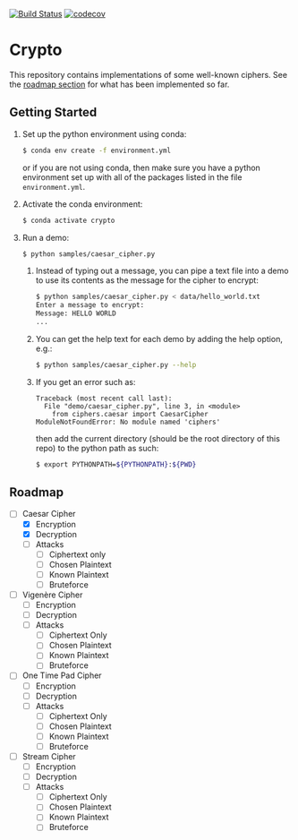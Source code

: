[![Build Status](https://travis-ci.com/eight0153/crypto.svg?token=mBA1uqs7VwsypGYiKPgD&branch=master)](https://travis-ci.com/eight0153/crypto)
[![codecov](https://codecov.io/gh/eight0153/crypto/branch/master/graph/badge.svg?token=bNppdfp3Ql)](https://codecov.io/gh/eight0153/crypto)
# Crypto

This repository contains implementations of some well-known ciphers.
See the [roadmap section](#roadmap) for what has been implemented so far.

## Getting Started
1.  Set up the python environment using conda:
    ```bash
    $ conda env create -f environment.yml
    ```
    or if you are not using conda, then make sure you have a python environment
    set up with all of the packages listed in the file `environment.yml`.
    
2.  Activate the conda environment:
    ```bash
    $ conda activate crypto
    ```
    
3.  Run a demo:
    ```bash
    $ python samples/caesar_cipher.py
    ```
    
    1.  Instead of typing out a message, you can pipe a text file into a demo 
        to use its contents as the message for the cipher to encrypt:
        ```bash
        $ python samples/caesar_cipher.py < data/hello_world.txt
        Enter a message to encrypt: 
        Message: HELLO WORLD
        ...
        ```
    
    2.  You can get the help text for each demo by adding the help option, e.g.:
        ```bash
        $ python samples/caesar_cipher.py --help
        ```
    
    3.  If you get an error such as:
        ```
        Traceback (most recent call last):
          File "demo/caesar_cipher.py", line 3, in <module>
            from ciphers.caesar import CaesarCipher
        ModuleNotFoundError: No module named 'ciphers'
        ```
        then add the current directory (should be the root directory of this repo) 
        to the python path as such:
        ```bash
        $ export PYTHONPATH=${PYTHONPATH}:${PWD}
        ```

## Roadmap
- [ ] Caesar Cipher
    - [x] Encryption
    - [x] Decryption
    - [ ] Attacks
        - [ ] Ciphertext only
        - [ ] Chosen Plaintext
        - [ ] Known Plaintext
        - [ ] Bruteforce
- [ ] Vigenère Cipher
    - [ ] Encryption
    - [ ] Decryption
    - [ ] Attacks
        - [ ] Ciphertext Only
        - [ ] Chosen Plaintext
        - [ ] Known Plaintext
        - [ ] Bruteforce
- [ ] One Time Pad Cipher
    - [ ] Encryption
    - [ ] Decryption
    - [ ] Attacks
        - [ ] Ciphertext Only
        - [ ] Chosen Plaintext
        - [ ] Known Plaintext
        - [ ] Bruteforce
- [ ] Stream Cipher   
    - [ ] Encryption
    - [ ] Decryption
    - [ ] Attacks
        - [ ] Ciphertext Only
        - [ ] Chosen Plaintext
        - [ ] Known Plaintext
        - [ ] Bruteforce
